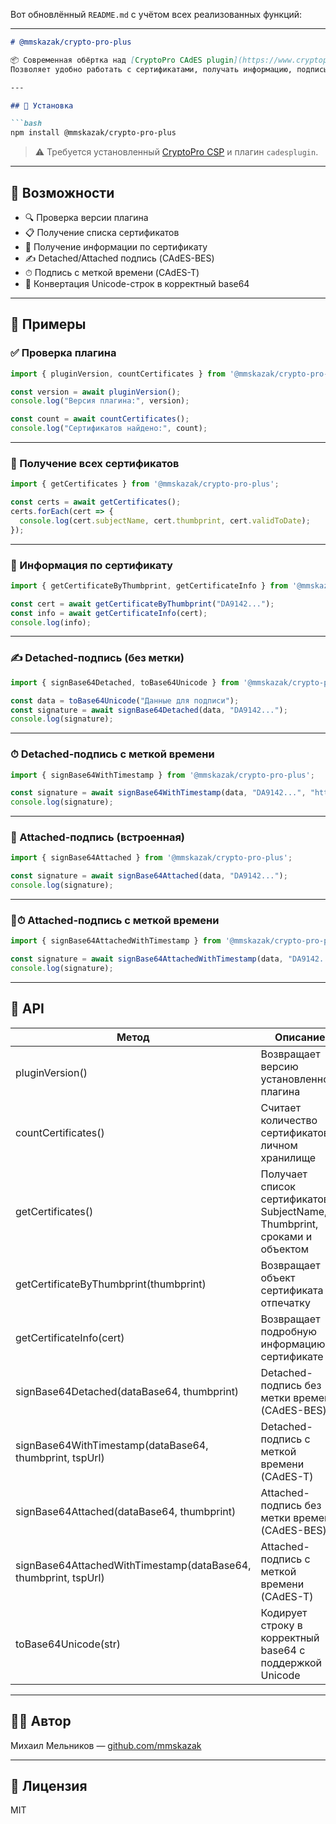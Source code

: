 Вот обновлённый `README.md` с учётом всех реализованных функций:

---

````markdown
# @mmskazak/crypto-pro-plus

📦 Современная обёртка над [CryptoPro CAdES plugin](https://www.cryptopro.ru/products/cades)  
Позволяет удобно работать с сертификатами, получать информацию, подписывать данные (attached/detached) и добавлять метку времени — всё на `async/await`.

---

## 🚀 Установка

```bash
npm install @mmskazak/crypto-pro-plus
````

> ⚠️ Требуется установленный [CryptoPro CSP](https://www.cryptopro.ru/products/csp) и плагин `cadesplugin`.

---

## 🧠 Возможности

* 🔍 Проверка версии плагина
* 📋 Получение списка сертификатов
* 🧾 Получение информации по сертификату
* ✍️ Detached/Attached подпись (CAdES-BES)
* ⏱ Подпись с меткой времени (CAdES-T)
* 🔄 Конвертация Unicode-строк в корректный base64

---

## 📘 Примеры

### ✅ Проверка плагина

```js
import { pluginVersion, countCertificates } from '@mmskazak/crypto-pro-plus';

const version = await pluginVersion();
console.log("Версия плагина:", version);

const count = await countCertificates();
console.log("Сертификатов найдено:", count);
```

---

### 📜 Получение всех сертификатов

```js
import { getCertificates } from '@mmskazak/crypto-pro-plus';

const certs = await getCertificates();
certs.forEach(cert => {
  console.log(cert.subjectName, cert.thumbprint, cert.validToDate);
});
```

---

### 📄 Информация по сертификату

```js
import { getCertificateByThumbprint, getCertificateInfo } from '@mmskazak/crypto-pro-plus';

const cert = await getCertificateByThumbprint("DA9142...");
const info = await getCertificateInfo(cert);
console.log(info);
```

---

### ✍️ Detached-подпись (без метки)

```js
import { signBase64Detached, toBase64Unicode } from '@mmskazak/crypto-pro-plus';

const data = toBase64Unicode("Данные для подписи");
const signature = await signBase64Detached(data, "DA9142...");
console.log(signature);
```

---

### ⏱ Detached-подпись с меткой времени

```js
import { signBase64WithTimestamp } from '@mmskazak/crypto-pro-plus';

const signature = await signBase64WithTimestamp(data, "DA9142...", "http://testca.cryptopro.ru/tsp/");
console.log(signature);
```

---

### 📎 Attached-подпись (встроенная)

```js
import { signBase64Attached } from '@mmskazak/crypto-pro-plus';

const signature = await signBase64Attached(data, "DA9142...");
console.log(signature);
```

---

### 📎⏱ Attached-подпись с меткой времени

```js
import { signBase64AttachedWithTimestamp } from '@mmskazak/crypto-pro-plus';

const signature = await signBase64AttachedWithTimestamp(data, "DA9142...", "http://testca.cryptopro.ru/tsp/");
console.log(signature);
```

---

## 📌 API

| Метод                                                           | Описание                                                                   |
| --------------------------------------------------------------- | -------------------------------------------------------------------------- |
| pluginVersion()                                                 | Возвращает версию установленного плагина                                   |
| countCertificates()                                             | Считает количество сертификатов в личном хранилище                         |
| getCertificates()                                               | Получает список сертификатов с SubjectName, Thumbprint, сроками и объектом |
| getCertificateByThumbprint(thumbprint)                          | Возвращает объект сертификата по отпечатку                                 |
| getCertificateInfo(cert)                                        | Возвращает подробную информацию о сертификате                              |
| signBase64Detached(dataBase64, thumbprint)                      | Detached-подпись без метки времени (CAdES-BES)                             |
| signBase64WithTimestamp(dataBase64, thumbprint, tspUrl)         | Detached-подпись с меткой времени (CAdES-T)                                |
| signBase64Attached(dataBase64, thumbprint)                      | Attached-подпись без метки времени (CAdES-BES)                             |
| signBase64AttachedWithTimestamp(dataBase64, thumbprint, tspUrl) | Attached-подпись с меткой времени (CAdES-T)                                |
| toBase64Unicode(str)                                            | Кодирует строку в корректный base64 с поддержкой Unicode                   |

---

## 🧑‍💻 Автор

Михаил Мельников — [github.com/mmskazak](https://github.com/mmskazak)

---

## 📜 Лицензия

MIT
